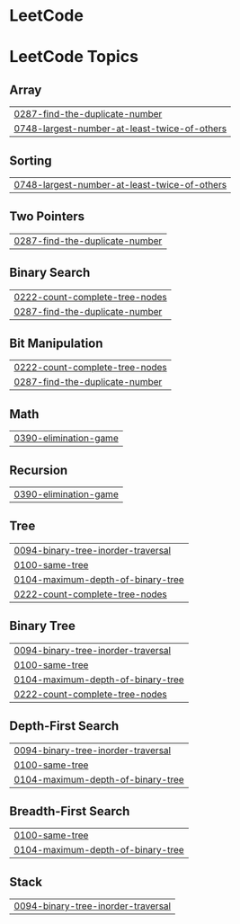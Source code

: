 # LeetCode
<!---LeetCode Topics Start-->
# LeetCode Topics
## Array
|  |
| ------- |
| [0287-find-the-duplicate-number](https://github.com/raavan-55/LeetCode/tree/master/0287-find-the-duplicate-number) |
| [0748-largest-number-at-least-twice-of-others](https://github.com/raavan-55/LeetCode/tree/master/0748-largest-number-at-least-twice-of-others) |
## Sorting
|  |
| ------- |
| [0748-largest-number-at-least-twice-of-others](https://github.com/raavan-55/LeetCode/tree/master/0748-largest-number-at-least-twice-of-others) |
## Two Pointers
|  |
| ------- |
| [0287-find-the-duplicate-number](https://github.com/raavan-55/LeetCode/tree/master/0287-find-the-duplicate-number) |
## Binary Search
|  |
| ------- |
| [0222-count-complete-tree-nodes](https://github.com/raavan-55/LeetCode/tree/master/0222-count-complete-tree-nodes) |
| [0287-find-the-duplicate-number](https://github.com/raavan-55/LeetCode/tree/master/0287-find-the-duplicate-number) |
## Bit Manipulation
|  |
| ------- |
| [0222-count-complete-tree-nodes](https://github.com/raavan-55/LeetCode/tree/master/0222-count-complete-tree-nodes) |
| [0287-find-the-duplicate-number](https://github.com/raavan-55/LeetCode/tree/master/0287-find-the-duplicate-number) |
## Math
|  |
| ------- |
| [0390-elimination-game](https://github.com/raavan-55/LeetCode/tree/master/0390-elimination-game) |
## Recursion
|  |
| ------- |
| [0390-elimination-game](https://github.com/raavan-55/LeetCode/tree/master/0390-elimination-game) |
## Tree
|  |
| ------- |
| [0094-binary-tree-inorder-traversal](https://github.com/raavan-55/LeetCode/tree/master/0094-binary-tree-inorder-traversal) |
| [0100-same-tree](https://github.com/raavan-55/LeetCode/tree/master/0100-same-tree) |
| [0104-maximum-depth-of-binary-tree](https://github.com/raavan-55/LeetCode/tree/master/0104-maximum-depth-of-binary-tree) |
| [0222-count-complete-tree-nodes](https://github.com/raavan-55/LeetCode/tree/master/0222-count-complete-tree-nodes) |
## Binary Tree
|  |
| ------- |
| [0094-binary-tree-inorder-traversal](https://github.com/raavan-55/LeetCode/tree/master/0094-binary-tree-inorder-traversal) |
| [0100-same-tree](https://github.com/raavan-55/LeetCode/tree/master/0100-same-tree) |
| [0104-maximum-depth-of-binary-tree](https://github.com/raavan-55/LeetCode/tree/master/0104-maximum-depth-of-binary-tree) |
| [0222-count-complete-tree-nodes](https://github.com/raavan-55/LeetCode/tree/master/0222-count-complete-tree-nodes) |
## Depth-First Search
|  |
| ------- |
| [0094-binary-tree-inorder-traversal](https://github.com/raavan-55/LeetCode/tree/master/0094-binary-tree-inorder-traversal) |
| [0100-same-tree](https://github.com/raavan-55/LeetCode/tree/master/0100-same-tree) |
| [0104-maximum-depth-of-binary-tree](https://github.com/raavan-55/LeetCode/tree/master/0104-maximum-depth-of-binary-tree) |
## Breadth-First Search
|  |
| ------- |
| [0100-same-tree](https://github.com/raavan-55/LeetCode/tree/master/0100-same-tree) |
| [0104-maximum-depth-of-binary-tree](https://github.com/raavan-55/LeetCode/tree/master/0104-maximum-depth-of-binary-tree) |
## Stack
|  |
| ------- |
| [0094-binary-tree-inorder-traversal](https://github.com/raavan-55/LeetCode/tree/master/0094-binary-tree-inorder-traversal) |
<!---LeetCode Topics End-->